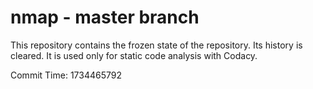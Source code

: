# nmap - master branch

This repository contains the frozen state of the repository.
Its history is cleared. It is used only for static code
analysis with Codacy.

Commit Time: 1734465792